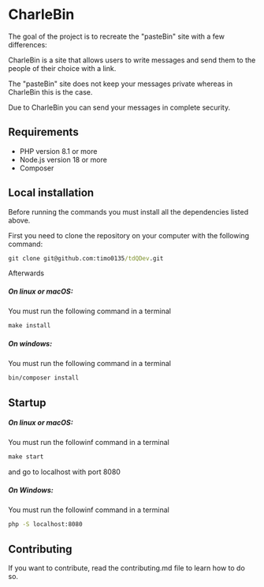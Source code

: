 <h1> CharleBin </h1>



<p> The goal of the project is to recreate the "pasteBin" site with a few differences:</p>

<p> CharleBin is a site that allows users to write messages and send them to the people of their choice with a link. </p>

<p> The "pasteBin" site does not keep your messages private whereas in CharleBin this is the case.</p>

<p> Due to CharleBin you can send your messages in complete security. </p>



<h2> Requirements </h2>

<ul>
  <li>PHP version 8.1 or more</li>
  <li>Node.js version 18 or more</li>
  <li>Composer</li>
</ul>



<h2> Local installation </h2>

<p> Before running the commands you must install all the dependencies listed above. </p>

<p> First you need to clone the repository on your computer with the following command: </p>

```cmd 
git clone git@github.com:timo0135/tdQDev.git
```

<p>Afterwards</p>

<h5> On linux or macOS: </h5>

<p> You must run the following command in a terminal </p>

```cmd
make install
```

<h5> On windows: </h5>

<p> You must run the following command in a terminal </p>

```cmd
bin/composer install
```



<h2> Startup </h2>

<h5> On linux or macOS: </h5>

<p> You must run the followinf command in a terminal </p>

```cmd
make start
```

<p>and go to localhost with port 8080</p>

<h5> On Windows: </h5>

<p> You must run the followinf command in a terminal </p>

```cmd
php -S localhost:8080
```



<h2> Contributing </h2>

If you want to contribute, read the contributing.md file to learn how to do so.



